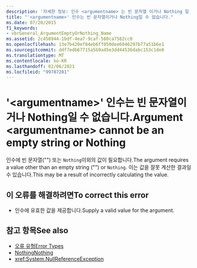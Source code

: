 ```yaml
---
description: '자세한 정보: 인수 <argumentname> 는 빈 문자열 이거나 Nothing 일 수 없습니다.'
title: "'<argumentname>' 인수는 빈 문자열이거나 Nothing일 수 없습니다."
ms.date: 07/20/2015
f1_keywords:
- vbrGeneral_ArgumentEmptyOrNothing_Name
ms.assetid: 2c458944-1bdf-4ea7-9caf-560ca7582cc0
ms.openlocfilehash: 13e7b420ef84eb6ff050dee6046297b77a51b6e1
ms.sourcegitcommit: ddf7edb67715a5b9a45e3dd44536dabc153c1de0
ms.translationtype: MT
ms.contentlocale: ko-KR
ms.lasthandoff: 02/06/2021
ms.locfileid: "99787281"
---
```

# <a name="argument-argumentname-cannot-be-an-empty-string-or-nothing"></a><span data-ttu-id="0150a-103">'\<argumentname>' 인수는 빈 문자열이거나 Nothing일 수 없습니다.</span><span class="sxs-lookup"><span data-stu-id="0150a-103">Argument \<argumentname> cannot be an empty string or Nothing</span></span>

<span data-ttu-id="0150a-104">인수에 빈 문자열("") 또는 `Nothing`이외의 값이 필요합니다.</span><span class="sxs-lookup"><span data-stu-id="0150a-104">The argument requires a value other than an empty string ("") or `Nothing`.</span></span> <span data-ttu-id="0150a-105">이는 값을 잘못 계산한 결과일 수 있습니다.</span><span class="sxs-lookup"><span data-stu-id="0150a-105">This may be a result of incorrectly calculating the value.</span></span>  
  
## <a name="to-correct-this-error"></a><span data-ttu-id="0150a-106">이 오류를 해결하려면</span><span class="sxs-lookup"><span data-stu-id="0150a-106">To correct this error</span></span>  
  
- <span data-ttu-id="0150a-107">인수에 유효한 값을 제공합니다.</span><span class="sxs-lookup"><span data-stu-id="0150a-107">Supply a valid value for the argument.</span></span>  
  
## <a name="see-also"></a><span data-ttu-id="0150a-108">참고 항목</span><span class="sxs-lookup"><span data-stu-id="0150a-108">See also</span></span>

- [<span data-ttu-id="0150a-109">오류 유형</span><span class="sxs-lookup"><span data-stu-id="0150a-109">Error Types</span></span>](../programming-guide/language-features/error-types.md)
- [<span data-ttu-id="0150a-110">Nothing</span><span class="sxs-lookup"><span data-stu-id="0150a-110">Nothing</span></span>](../language-reference/nothing.md)
- <xref:System.NullReferenceException>
